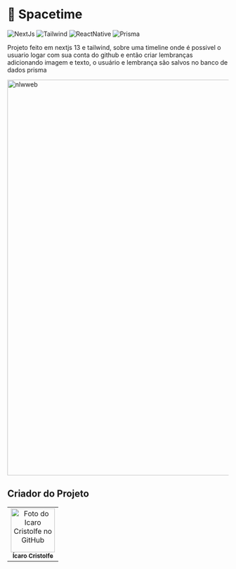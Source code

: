 <h1>🔰 Spacetime </h1>

![NextJs](https://img.shields.io/badge/next.js-000000?style=for-the-badge&logo=nextdotjs&logoColor=white)
![Tailwind](https://img.shields.io/badge/Tailwind_CSS-38B2AC?style=for-the-badge&logo=tailwind-css&logoColor=white)
![ReactNative](![ReactNative](https://img.shields.io/badge/React_Native-20232A?style=for-the-badge&logo=react&logoColor=61DAFB))
![Prisma](https://img.shields.io/badge/Prisma-3982CE?style=for-the-badge&logo=Prisma&logoColor=white)

<p>Projeto feito em nextjs 13 e tailwind, sobre uma timeline onde é possivel o usuario logar com sua conta do github e então criar lembranças adicionando imagem e texto, o usuário  e lembrança são salvos no banco de dados prisma
</p>

<a data-flickr-embed="true" href="https://www.flickr.com/photos/196553482@N03/52941875818/in/dateposted-public/" title="nlwweb"><img src="https://live.staticflickr.com/65535/52941875818_f7afb05114_o.jpg" width="1600" height="900" alt="nlwweb"/></a>


## Criador do Projeto
<table>
  <tr>
    <td align="center">
      <a href="#">
        <img src="https://avatars.githubusercontent.com/u/82662425?v=4" width="100px;" alt="Foto do Icaro Cristolfe no GitHub"/><br>
        <sub>
          <b>Ícaro Cristolfe</b>
        </sub>
      </a>
    </td>
  </tr>
</table>
